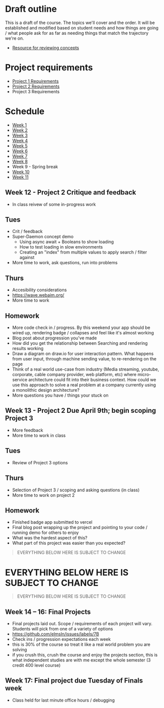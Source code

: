 # Draft outline
This is a draft of the course. The topics we'll cover and the order. It will be established and modified based on student needs and how things are going / what people ask for as far as needing things that match the trajectory we're on.
- [Resource for reviewing concepts](https://youtube.com/playlist?list=PLJQupiji7J5efO_Q5VGZcPE4O_TM_HGP4)

# Project requirements
- [Project 1 Requirements](https://github.com/elmsln/edtechjoker/blob/master/sp-23/projects/project-1.md)
- [Project 2 Requirements](https://github.com/elmsln/edtechjoker/blob/master/sp-23/projects/project-2.md)
- Project 3 Requirements

# Schedule

- [Week 1](https://github.com/elmsln/edtechjoker/tree/master/sp-23/week-1)
- [Week 2](https://github.com/elmsln/edtechjoker/tree/master/sp-23/week-2)
- [Week 3](https://github.com/elmsln/edtechjoker/tree/master/sp-23/week-3)
- [Week 4](https://github.com/elmsln/edtechjoker/tree/master/sp-23/week-4)
- [Week 5](https://github.com/elmsln/edtechjoker/tree/master/sp-23/week-5)
- [Week 6](https://github.com/elmsln/edtechjoker/tree/master/sp-23/week-6)
- [Week 7](https://github.com/elmsln/edtechjoker/tree/master/sp-23/week-7)
- [Week 8](https://github.com/elmsln/edtechjoker/tree/master/sp-23/week-8)
- Week 9 - Spring break
- [Week 10](https://github.com/elmsln/edtechjoker/tree/master/sp-23/week-10)
- [Week 11](https://github.com/elmsln/edtechjoker/tree/master/sp-23/week-11)

## Week 12 - Project 2 Critique and feedback
- In class reivew of some in-progress work

## Tues
- Crit / feedback
- Super-Daemon concept demo
  - Using async await + Booleans to show loading
  - How to test loading in slow environments
  - Creating an "index" from multiple values to apply search / filter against
- More time to work, ask questions, run into problems

## Thurs
- Accesibility considerations
- https://wave.webaim.org/
- More time to work

## Homework
- More code check in / progress. By this weekend your app should be wired up, rendering badge / collapses and feel like it's almost working
- Blog post about progression you've made
- How did you get the relationship between Searching and rendering results working
- Draw a diagram on draw.io for user interaction pattern. What happens from user input, through machine sending value, to re-rendering on the page
- Think of a real world use-case from industry (Media streaming, youtube, corporate, cable company provider, web platform, etc) where micro-service architecture could fit into their business context. How could we use this approach to solve a real problem at a company currently using a monolithic design architecture?
- More questions you have / things your stuck on

## Week 13 - Project 2 Due April 9th; begin scoping Project 3
- More feedback
- More time to work in class
## Tues
- Review of Project 3 options

## Thurs
- Selection of Project 3 / scoping and asking questions (in class)
- More time to work on project 2

## Homework
- Finished badge app submitted to vercel
- Final blog post wrapping up the project and pointing to your code / running demo for others to enjoy
- What was the hardest aspect of this?
- What part of this project was easier than you expected?

> EVERYTHING BELOW HERE IS SUBJECT TO CHANGE
# EVERYTHING BELOW HERE IS SUBJECT TO CHANGE
> EVERYTHING BELOW HERE IS SUBJECT TO CHANGE

## Week 14 – 16: Final Projects
- Final projects laid out. Scope / requirements of each project will vary. Students will pick from one of a variety of options
- https://github.com/elmsln/issues/labels/7B
- Check ins / progression expectations each week
- this is 30% of the course so treat it like a real world problem you are solving
- if you crush this, crush the course and enjoy the projects section, this is what independent studies are with me except the whole semester (3 credit 400 level course)

## Week 17: Final project due Tuesday of Finals week
- Class held for last minute office hours / debugging
